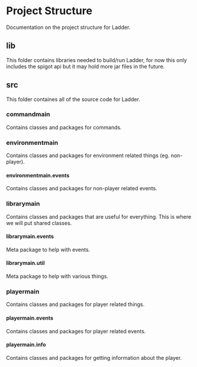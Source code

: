 <!-- TODO: Write documentation on the project structure (will probably do tomorrow) -->
# Project Structure
Documentation on the project structure for Ladder.

## lib
This folder contains libraries needed to build/run Ladder, for now this only includes the spigot api but it may hold more jar files in the future.

## src
This folder containes all of the source code for Ladder.

### commandmain
Contains classes and packages for commands.

### environmentmain
Contains classes and packages for environment related things (eg. non-player).
#### environmentmain.events
Contains classes and packages for non-player related events.


### librarymain
Contains classes and packages that are useful for everything. This is where we will put shared classes.

#### librarymain.events
Meta package to help with events.

#### librarymain.util
Meta package to help with various things.

### playermain
Contains classes and packages for player related things.

#### playermain.events
Contains classes and packages for player related events.

#### playermain.info
Contains classes and packages for getting information about the player.
